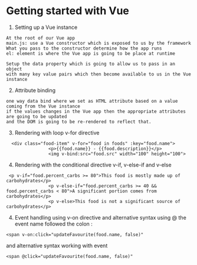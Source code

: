 # Getting started with Vue

1. Setting up a Vue instance 
```
At the root of our Vue app
main.js: use a Vue constructor which is exposed to us by the framework
What you pass to the constructor determine how the app runs
el: element is where the Vue app is going to be place at runtime

Setup the data property which is going to allow us to pass in an object
with many key value pairs which then become available to us in the Vue instance
```
2. Attribute binding
```
one way data bind where we set as HTML attribute based on a value coming from the Vue instance
if the values changes in the Vue app then the appropriate attributes are going to be updated
and the DOM is going to be re-rendered to reflect that.
```

3. Rendering with loop v-for directive
```
  <div class="food-item" v-for="food in foods" :key="food.name">
                <p>{{food.name}} - {{food.description}}</p>
                <img v-bind:src="food.src" width="100" height="100">
```

4. Rendering with the conditional directive v-if, v-else-if and v-else
```
 <p v-if="food.percent_carbs >= 80">This food is mostly made up of carbohydrates</p>
                <p v-else-if="food.percent_carbs >= 40 && food.percent_carbs < 80">A significant portion comes from carbohydrates</p>
                <p v-else>This food is not a significant source of carbohydrates</p>
```

4. Event handling using v-on directive and alternative syntax using @
the event name followed the colon :
```
<span v-on:click="updateFavourite(food.name, false)"
```
and alternative syntax working with event
```
<span @click="updateFavourite(food.name, false)"
```